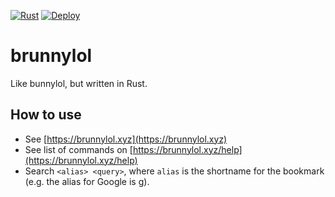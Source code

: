 [![Rust](https://github.com/jrodal98/brunnylol/actions/workflows/rust.yml/badge.svg)](https://github.com/jrodal98/brunnylol/actions/workflows/rust.yml) [![Deploy](https://github.com/jrodal98/brunnylol/actions/workflows/deploy.yml/badge.svg)](https://github.com/jrodal98/brunnylol/actions/workflows/deploy.yml)

# brunnylol

Like bunnylol, but written in Rust.

## How to use

- See [https://brunnylol.xyz](https://brunnylol.xyz)
- See list of commands on [https://brunnylol.xyz/help](https://brunnylol.xyz/help)
- Search `<alias> <query>`, where `alias` is the shortname for the bookmark (e.g. the alias for Google is g).
